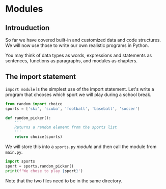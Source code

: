 # Modules

## Introuduction

So far we have covered built-in and customized data and code structures. We will now use those to write our own realistic programs in Python.

You may think of data types as words, expressions and statements as sentences, functions as paragraphs, and modules as chapters.

## The import statement

`import module` is the simplest use of the import statement. Let's write a program that chooses which sport we will play during a school break.

```python
from random import choice
sports = ['ski', 'scuba', 'football', 'baseball', 'soccer']

def random_picker():
    '''
    Returns a random element from the sports list
    '''
    return choice(sports)
```

We will store this into a `sports.py` _module_ and then call the module from `main.py`.

```python
import sports
sport = sports.random_picker()
print(f'We chose to play {sport}')
```

Note that the two files need to be in the same directory.
